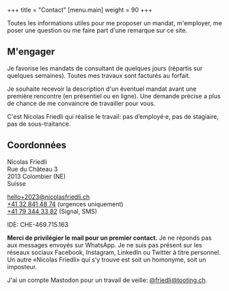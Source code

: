 +++
title = "Contact"
[menu.main]
weight = 90
+++

Toutes les informations utiles pour me proposer un mandat, m'employer, me poser une question ou me faire part d'une remarque sur ce site.

## M'engager

Je favorise les mandats de consultant de quelques jours (répartis sur quelques semaines). Toutes mes travaux sont facturés au forfait. 

Je souhaite recevoir la description d'un éventuel mandat avant une première rencontre (en présentiel ou en ligne). Une demande précise a plus de chance de me convaincre de travailler pour vous.

C'est Nicolas Friedli qui réalise le travail: pas d’employé·e, pas de stagiaire, pas de sous-traitance.

## Coordonnées

Nicolas Friedli  
Rue du Château 3  
2013 Colombier (NE)  
Suisse

[hello+2023@nicolasfriedli.ch](mailto:hello+2023@nicolasfriedli.ch)  
[+41 32 841 48 74](tel:+41328414874) (urgences uniquement)  
[+41 79 344 33 82](tel:+41793443382) (Signal, SMS)

IDE: CHE-469.715.163

**Merci de privilégier le mail pour un premier contact.** Je ne réponds pas aux messages envoyés sur WhatsApp. Je ne suis pas présent sur les réseaux sociaux Facebook, Instagram, LinkedIn ou Twitter à titre personnel. Un autre «Nicolas Friedli» qui s’y trouve est soit un homonyme, soit un imposteur.

J'ai un compte Mastodon pour un travail de veille: [@friedli@tooting.ch](https://tooting.ch/@friedli).